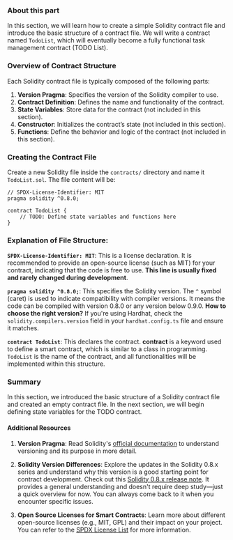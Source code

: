 ### About this part

In this section, we will learn how to create a simple Solidity contract file and introduce the basic structure of a contract file. We will write a contract named `TodoList`, which will eventually become a fully functional task management contract (TODO List).

### Overview of Contract Structure

Each Solidity contract file is typically composed of the following parts:
1. **Version Pragma**: Specifies the version of the Solidity compiler to use.
2. **Contract Definition**: Defines the name and functionality of the contract.
3. **State Variables**: Store data for the contract (not included in this section).
4. **Constructor**: Initializes the contract’s state (not included in this section).
5. **Functions**: Define the behavior and logic of the contract (not included in this section).

### Creating the Contract File

Create a new Solidity file inside the `contracts/` directory and name it `TodoList.sol`. The file content will be:

```solidity
// SPDX-License-Identifier: MIT
pragma solidity ^0.8.0;

contract TodoList {
    // TODO: Define state variables and functions here
}
```

### Explanation of File Structure:

**`SPDX-License-Identifier: MIT`**: This is a license declaration. It is recommended to provide an open-source license (such as MIT) for your contract, indicating that the code is free to use. **This line is usually fixed and rarely changed during development**.

**`pragma solidity ^0.8.0;`**: This specifies the Solidity version. The `^` symbol (caret) is used to indicate compatibility with compiler versions. It means the code can be compiled with version 0.8.0 or any version below 0.9.0. 
  **How to choose the right version?** If you're using Hardhat, check the `solidity.compilers.version` field in your `hardhat.config.ts` file and ensure it matches.

**`contract TodoList`**: This declares the contract. **contract** is a keyword used to define a smart contract, which is similar to a class in programming. `TodoList` is the name of the contract, and all functionalities will be implemented within this structure.

### Summary

In this section, we introduced the basic structure of a Solidity contract file and created an empty contract file. In the next section, we will begin defining state variables for the TODO contract.

#### Additional Resources

1. **Version Pragma**: Read Solidity's [official documentation](https://docs.soliditylang.org/en/v0.8.27/layout-of-source-files.html#pragma) to understand versioning and its purpose in more detail.

2. **Solidity Version Differences**: Explore the updates in the Solidity 0.8.x series and understand why this version is a good starting point for contract development. Check out this [Solidity 0.8.x release note](https://docs.soliditylang.org/en/v0.8.27/080-breaking-changes.html). It provides a general understanding and doesn't require deep study—just a quick overview for now. You can always come back to it when you encounter specific issues.

3. **Open Source Licenses for Smart Contracts**: Learn more about different open-source licenses (e.g., MIT, GPL) and their impact on your project. You can refer to the [SPDX License List](https://spdx.org/licenses/) for more information.